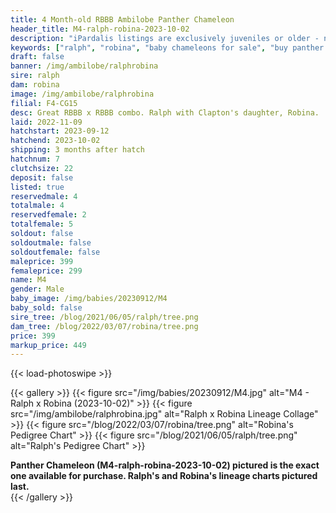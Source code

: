 ```yaml
---
title: 4 Month-old RBBB Ambilobe Panther Chameleon
header_title: M4-ralph-robina-2023-10-02
description: "iPardalis listings are exclusively juveniles or older - no hatchlings or eggs - we do not sell juveniles under 12 grams of weight regardless of their age. Every iPardalis Panther Chameleon has a life-long guarantee. Whatever issue you encounter, even years later, we want to be part of the solution. Keep in touch, and we will ensure that you have a positive experience."
keywords: ["ralph", "robina", "baby chameleons for sale", "buy panther chameleon", "panther for sale", "panther chameleon price", "ambilobe panther chameleon"]
draft: false
banner: /img/ambilobe/ralphrobina
sire: ralph
dam: robina
image: /img/ambilobe/ralphrobina
filial: F4-CG15
desc: Great RBBB x RBBB combo. Ralph with Clapton's daughter, Robina.
laid: 2022-11-09
hatchstart: 2023-09-12
hatchend: 2023-10-02
shipping: 3 months after hatch
hatchnum: 7
clutchsize: 22
deposit: false
listed: true
reservedmale: 4
totalmale: 4
reservedfemale: 2
totalfemale: 5
soldout: false
soldoutmale: false
soldoutfemale: false
maleprice: 399
femaleprice: 299
name: M4
gender: Male
baby_image: /img/babies/20230912/M4
baby_sold: false
sire_tree: /blog/2021/06/05/ralph/tree.png
dam_tree: /blog/2022/03/07/robina/tree.png
price: 399
markup_price: 449
---
```


{{< load-photoswipe >}}

{{< gallery >}}
  {{< figure src="/img/babies/20230912/M4.jpg" alt="M4 - Ralph x Robina (2023-10-02)" >}}
  {{< figure src="/img/ambilobe/ralphrobina.jpg" alt="Ralph x Robina Lineage Collage" >}}
  {{< figure src="/blog/2022/03/07/robina/tree.png" alt="Robina's Pedigree Chart" >}}
  {{< figure src="/blog/2021/06/05/ralph/tree.png" alt="Ralph's Pedigree Chart" >}}
  <figcaption><strong>Panther Chameleon (M4-ralph-robina-2023-10-02) pictured is the exact one available for purchase. Ralph's  and Robina's lineage charts pictured last.</strong></figcaption>
{{< /gallery >}}

